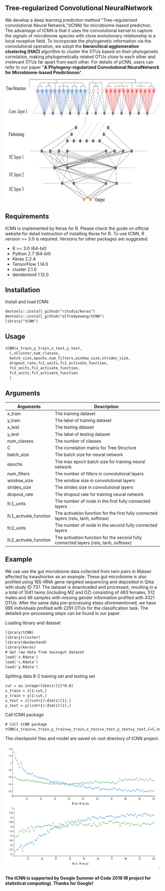 ## Tree-regularized Convolutional NeuralNetwork
We develop a deep learning prediction method "Tree-regularized convolutional Neural Network,"(tCNN) for microbiome-based prediction. The advantage of tCNN is that it uses the convolutional kernel to capture the signals of microbiome species with close evolutionary relationship in a local receptive field. To incorporate the phylogenetic information via the convolutional operation, we adopt the **hierarchical agglomerative clustering (HAC)** algorithm to cluster the OTUs based on their phylogenetic correlation, making phylogenetically related OTUs close to each other and irrelevant OTUs far apart from each other. For details of pCNN, users can refer to our paper "**A Phylogeny-regularized Convolutional NeuralNetwork for Microbiome-based Predictionsn**".

<center>

<div align=center><img width="800" height="400" src="https://raw.githubusercontent.com/alfredyewang/tCNN/master/docs/Architecture.jpg"/></div>
</center>  

## Requirements

tCNN is implemented by Keras for R. Please check the guide on official website for detail instruction of installing Keras for R. To use tCNN, R version >= 3.0 is required. Versions for other packages are suggested.

- R >= 3.0 (64-bit)
- Python 2.7 (64-bit)
- Keras 2.2.4
- TensorFlow 1.14.0
- cluster 2.1.0
- dendextend 1.12.0

## Installation
Install and load tCNN:
```
devtools::install_github("rstudio/keras")
devtools::install_github("alfredyewang/tCNN")
library("tCNN")
```
## Usage

```
tCNN(x_train,y_train,x_test,y_test,
  C,nCluster,num_classes,
  batch_size,epochs,num_filters,window_size,strides_size,
  dropout_rate,fc1_units,fc1_activate_function,
  fc2_units,fc2_activate_function,
  fc3_units,fc3_activate_function
  )

```
## Arguments
| Arguments     | Description |
| ------------- | ------------- |
| x_train |The training dataset|
| y_train |The label of training dataset|
| x_test  |    The testing dataset|
| y_test      |The label of testing dataset|     
|num_classes     |The number of classes|
|C      | The correlation matrix for Tree Structure |
|batch_size | The batch size for neural network |
|epochs | The max epoch batch size for training  neural network |
|num_filters | The number of filters in convolutional layers |
|window_size | The window size in convolutional layers|
|strides_size | The strides size in convolutional layers |
|dropout_rate | The dropout rate for training  neural network
|fc1_units | The number of node in the first fully connected layers |
|fc1_activate_function | The activation function for the first fully connected layers (relu, tanh, softmax)|
|fc2_units | The number of node in the second fully connected layers |
|fc2_activate_function |The activation function for the second fully connected layers (relu, tanh, softmax)|

## Example
We use use the gut microbiome data collected from twin pairs in Malawi affected by kwashiorkor as an example. These gut microbiome is also profiled using 16S rRNA gene-targeted sequencing and deposited in Qiita with study ID 737. The dataset is downloaded and processed, resulting in a a total of 1041 twins (including MZ and DZ) consisting of 483 females, 512 males and 46 samples with missing gender information profiled with 4321 OTUs. After the same data pre-processing steps aforementioned, we have 995 individuals profiled with 2291 OTUs for the classification task. The detailed pre-processing steps can be found in our paper.

Loading library and dataset
```
library(tCNN)
library(cluster)
library(dendextend)
library(keras)
# Get raw data from twinsgut dataset
load('z.Rdata')
load('c.Rdata')
load('y.Rdata')
```

Splitting  data 8-2 training set and testing set
```
cut = as.integer(dim(z)[1]*0.8)
x_train = z[1:cut,]
y_train = y[1:cut,]
x_test = z[(cut+1):dim(z)[1],]
y_test = y[(cut+1):dim(z)[1],]
```
Call tCNN package
```
# Call tCNN package
tCNN(x_train=x_train,y_train=y_train,x_test=x_test,y_test=y_test,C=C,num_classes=2,batch_size=16,epochs=100,num_filters=64,window_size=256,strides_size=32,conv1_activate_function='relu',dropout_rate=0.8,fc1_units=128,fc1_activate_function='tanh',fc2_units=32,fc2_activate_function='tanh')
```
The checkpoint files and model are saved on root directory of tCNN project.
<center>
<div align=center><img width="800" height="400" src="https://raw.githubusercontent.com/alfredyewang/tCNN/master/docs/res.jpg"/></div>
</center>

#### The tCNN is supported by Google Summer of Code 2019 (R project for statistical computing). Thanks for Google!
